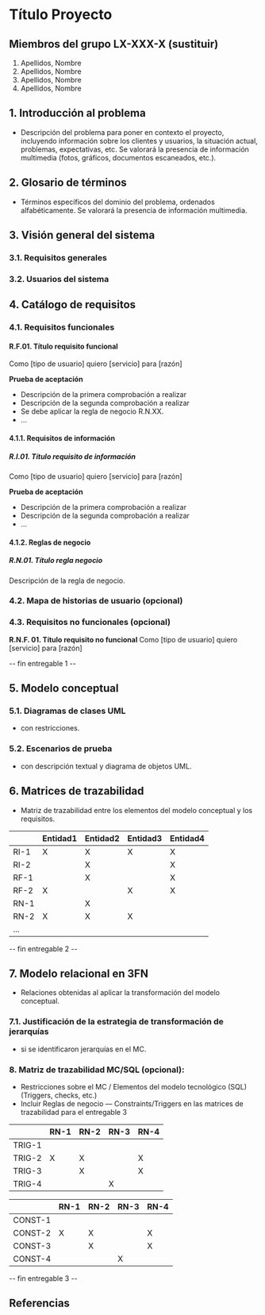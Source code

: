 # Título Proyecto

## Miembros del grupo LX-XXX-X (sustituir)

1. Apellidos, Nombre
1. Apellidos, Nombre
1. Apellidos, Nombre
1. Apellidos, Nombre

## 1. Introducción al problema

- Descripción del problema para poner en contexto el proyecto, incluyendo información sobre los clientes y usuarios, la situación actual, problemas, expectativas, etc. Se valorará la presencia de información multimedia (fotos, gráficos, documentos escaneados, etc.).

## 2. Glosario de términos

- Términos específicos del dominio del problema, ordenados alfabéticamente. Se valorará la presencia de información multimedia.

## 3. Visión general del sistema

### 3.1. Requisitos generales

### 3.2. Usuarios del sistema

## 4. Catálogo de requisitos

### 4.1. Requisitos funcionales

#### R.F.01. Título requisito funcional

Como [tipo de usuario]
quiero [servicio]
para [razón]

**Prueba de aceptación**
- Descripción de la primera comprobación a realizar
- Descripción de la segunda comprobación a realizar
- Se debe aplicar la regla de negocio R.N.XX.
- ...

#### 4.1.1. Requisitos de información

##### R.I.01. Título requisito de información

Como [tipo de usuario]
quiero [servicio]
para [razón]

**Prueba de aceptación**
- Descripción de la primera comprobación a realizar
- Descripción de la segunda comprobación a realizar
- ...

#### 4.1.2. Reglas de negocio

##### R.N.01. Título regla negocio

Descripción de la regla de negocio.

### 4.2. Mapa de historias de usuario (opcional)

### 4.3. Requisitos no funcionales (opcional)

**R.N.F. 01. Título requisito no funcional**
Como [tipo de usuario]
quiero [servicio]
para [razón]

-- fin entregable 1 --

## 5. Modelo conceptual

### 5.1. Diagramas de clases UML

- con restricciones.

### 5.2. Escenarios de prueba

- con descripción textual y diagrama de objetos UML.

## 6. Matrices de trazabilidad

- Matriz de trazabilidad entre los elementos del modelo conceptual y los requisitos.

|       | Entidad1   | Entidad2   | Entidad3   | Entidad4   |
|:------|:-----------|:-----------|:-----------|:-----------|
| RI-1  | X          | X          | X          | X          |
| RI-2  |            | X          |            | X          |
| RF-1  |            | X          |            | X          |
| RF-2  | X          |            | X          | X          |
| RN-1  |            | X          |            |            |
| RN-2  | X          | X          | X          |            |
| ...   |            |            |            |            |

-- fin entregable 2 --

## 7. Modelo relacional en 3FN

- Relaciones obtenidas al aplicar la transformación del modelo conceptual.

### 7.1.  Justificación de la estrategia de transformación de jerarquías

- si se identificaron jerarquías en el MC.


### 8. Matriz de trazabilidad MC/SQL (opcional):

- Restricciones sobre el MC / Elementos del modelo tecnológico (SQL) (Triggers, checks, etc.)
- Incluir Reglas de negocio — Constraints/Triggers en las matrices de trazabilidad para el entregable 3

|        | RN-1   | RN-2   | RN-3   | RN-4   |
|:-------|:-------|:-------|:-------|:-------|
| TRIG-1 |        |        |        |        |
| TRIG-2 | X      | X      |        | X      |
| TRIG-3 |        | X      |        | X      |
| TRIG-4 |        |        | X      |        |

|        | RN-1   | RN-2   | RN-3   | RN-4   |
|:-------|:-------|:-------|:-------|:-------|
| CONST-1 |        |        |        |        |
| CONST-2 | X      | X      |        | X      |
| CONST-3 |        | X      |        | X      |
| CONST-4 |        |        | X      |        |

-- fin entregable 3 --

## Referencias


